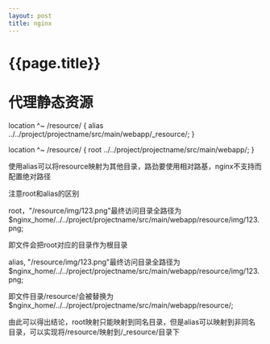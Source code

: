 ```yaml
---
layout: post
title: nginx
---
```

{{page.title}}
===============

# 代理静态资源

location ^~ /resource/ {
    alias ../../project/projectname/src/main/webapp/_resource/;
}


location ^~ /resource/ {
    root ../../project/projectname/src/main/webapp/;
}

使用alias可以将resource映射为其他目录，路劲要使用相对路基，nginx不支持而配置绝对路径

注意root和alias的区别

root，"/resource/img/123.png"最终访问目录全路径为$nginx_home/../../project/projectname/src/main/webapp/resource/img/123.png;

即文件会把root对应的目录作为根目录

alias, "/resource/img/123.png"最终访问目录全路径为$nginx_home/../../project/projectname/src/main/webapp/resource/img/123.png;

即文件目录/resource/会被替换为$nginx_home/../../project/projectname/src/main/webapp/resource/;

由此可以得出结论，root映射只能映射到同名目录，但是alias可以映射到非同名目录，可以实现将/resource/映射到/_resource/目录下


